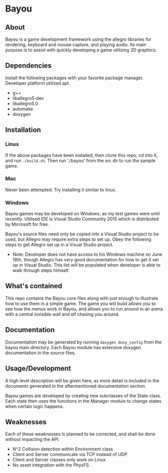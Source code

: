 # Bayou

## About
Bayou is a game development framework using the allegro libraries for rendering,
keyboard and mouse capture, and playing audio. Its main purpose is to assist
with quickly developing a game utilizing 2D graphics.

## Dependencies
Install the following packages with your favorite package manager. Developer
platform utilized apt.
* g++
* liballegro5-dev
* liballegro5.0
* automake
* doxygen

## Installation
### Linux
If the above packages have been installed, then clone this repo, cd into it, 
and run `./build.sh`. Then run './bayou' from the src dir to run the sample
game.

### Mac
Never been attempted. Try installing it similar to linux.

### Windows
Bayou games may be developed on Windows, as my test games were until recently.
Utilised IDE is Visual Studio Community 2015 which is distributed by Microsoft
for free.

Bayou's source files need only be copied into a Visual Studio project to be
used, but Allegro may require extra steps to set up. Obey the following steps
to get Allegro set up in a Visual Studio project.

* Note: Developer does not have access to his Windows machine on June 18th,
though Allegro has very good documentation for how to get it set up in Visual
Studio. This list will be populated when developer is able to walk through
steps himself.

## What's contained
This repo contains the Bayou core files along with just enough to illustrate
how to use them in a simple game. The game you will build allows you to see how
the menus work in Bayou, and allows you to run around in an arena with a
central invisible wall and elf chasing you around.

## Documentation
Documentation may be generated by running `doxygen doxy_config` from the bayou
main directory. Each Bayou module has extensive doxygen documentation in the
source files.

## Usage/Development
A high level description will be given here, as more detail is included in
the documents generated in the aftermentioned documentation section.

Bayou games are developed by creating new subclasses of the State class. Each
state then uses the functions in the Manager module to change states when
certain logic happens.

## Weaknesses
Each of these weaknesses is planned to be corrected, and shall be done without
impacting the API.
* N^2 Collision detection within Environment class
* Client and Server communicate via TCP instead of UDP
* Client and Server classes only work on Linux
* No asset integration with the PhysFS
